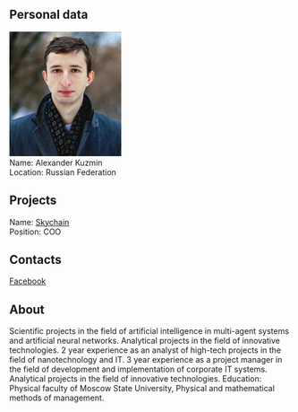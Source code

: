 ## Personal data
![alexander kuzmin photo](photo/alexander_kuzmin.jpg)  
Name:   Alexander Kuzmin  
Location: Russian Federation  
## Projects 
Name: [Skychain](../projects/skychain.md)  
Position: COO   
## Contacts
[Facebook](https://www.facebook.com/profile.php?id=100008007306489)      
## About
Scientific projects in the field of artificial intelligence in multi-agent systems and artificial neural networks. Analytical projects in the field of innovative technologies. 2 year experience as an analyst of high-tech projects in the field of nanotechnology and IT. 3 year experience as a project manager in the field of development and implementation of corporate IT systems. Analytical projects in the field of innovative technologies. 
Education: Physical faculty of Moscow State University, Physical and mathematical methods of management.
